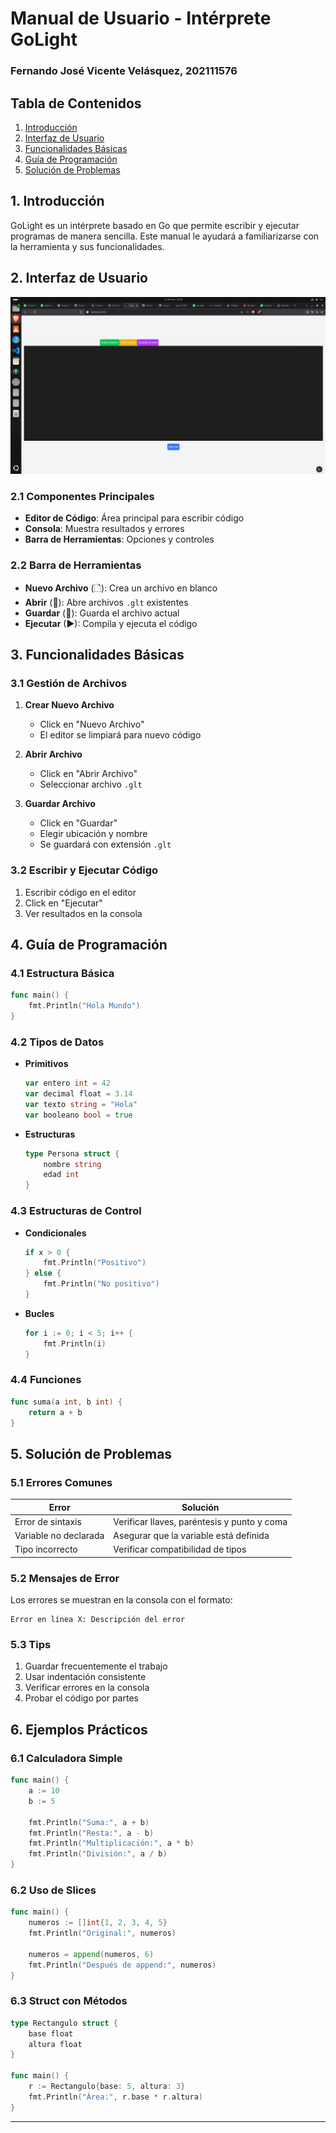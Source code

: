 # Manual de Usuario - Intérprete GoLight

### Fernando José Vicente Velásquez, 202111576

## Tabla de Contenidos
1. [Introducción](#1-introducción)
2. [Interfaz de Usuario](#2-interfaz-de-usuario)
3. [Funcionalidades Básicas](#3-funcionalidades-básicas)
4. [Guía de Programación](#4-guía-de-programación)
5. [Solución de Problemas](#5-solución-de-problemas)

## 1. Introducción
GoLight es un intérprete basado en Go que permite escribir y ejecutar programas de manera sencilla. Este manual le ayudará a familiarizarse con la herramienta y sus funcionalidades.

## 2. Interfaz de Usuario

![Interfaz Principal](/manuales/Front.png)

### 2.1 Componentes Principales
- **Editor de Código**: Área principal para escribir código
- **Consola**: Muestra resultados y errores
- **Barra de Herramientas**: Opciones y controles

### 2.2 Barra de Herramientas
- **Nuevo Archivo** (🗋): Crea un archivo en blanco
- **Abrir** (📂): Abre archivos `.glt` existentes
- **Guardar** (💾): Guarda el archivo actual
- **Ejecutar** (▶): Compila y ejecuta el código

## 3. Funcionalidades Básicas

### 3.1 Gestión de Archivos
1. **Crear Nuevo Archivo**
   - Click en "Nuevo Archivo"
   - El editor se limpiará para nuevo código

2. **Abrir Archivo**
   - Click en "Abrir Archivo"
   - Seleccionar archivo `.glt`

3. **Guardar Archivo**
   - Click en "Guardar"
   - Elegir ubicación y nombre
   - Se guardará con extensión `.glt`

### 3.2 Escribir y Ejecutar Código
1. Escribir código en el editor
2. Click en "Ejecutar"
3. Ver resultados en la consola

## 4. Guía de Programación

### 4.1 Estructura Básica
```go
func main() {
    fmt.Println("Hola Mundo")
}
```

### 4.2 Tipos de Datos
- **Primitivos**
  ```go
  var entero int = 42
  var decimal float = 3.14
  var texto string = "Hola"
  var booleano bool = true
  ```

- **Estructuras**
  ```go
  type Persona struct {
      nombre string
      edad int
  }
  ```

### 4.3 Estructuras de Control
- **Condicionales**
  ```go
  if x > 0 {
      fmt.Println("Positivo")
  } else {
      fmt.Println("No positivo")
  }
  ```

- **Bucles**
  ```go
  for i := 0; i < 5; i++ {
      fmt.Println(i)
  }
  ```

### 4.4 Funciones
```go
func suma(a int, b int) {
    return a + b
}
```

## 5. Solución de Problemas

### 5.1 Errores Comunes

| Error | Solución |
|-------|----------|
| Error de sintaxis | Verificar llaves, paréntesis y punto y coma |
| Variable no declarada | Asegurar que la variable está definida |
| Tipo incorrecto | Verificar compatibilidad de tipos |

### 5.2 Mensajes de Error
Los errores se muestran en la consola con el formato:
```
Error en línea X: Descripción del error
```

### 5.3 Tips
1. Guardar frecuentemente el trabajo
2. Usar indentación consistente
3. Verificar errores en la consola
4. Probar el código por partes

## 6. Ejemplos Prácticos

### 6.1 Calculadora Simple
```go
func main() {
    a := 10
    b := 5
    
    fmt.Println("Suma:", a + b)
    fmt.Println("Resta:", a - b)
    fmt.Println("Multiplicación:", a * b)
    fmt.Println("División:", a / b)
}
```

### 6.2 Uso de Slices
```go
func main() {
    numeros := []int{1, 2, 3, 4, 5}
    fmt.Println("Original:", numeros)
    
    numeros = append(numeros, 6)
    fmt.Println("Después de append:", numeros)
}
```

### 6.3 Struct con Métodos
```go
type Rectangulo struct {
    base float
    altura float
}

func main() {
    r := Rectangulo{base: 5, altura: 3}
    fmt.Println("Área:", r.base * r.altura)
}
```

---
